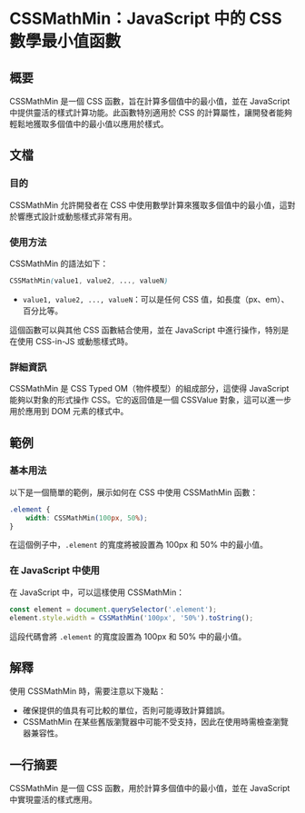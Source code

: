 <!--
Meta Description: # CSSMathMin：JavaScript 中的 CSS 數學最小值函數 ## 概要 CSSMathMin 是一個 CSS 函數，旨在計算多個值中的最小值，並在 JavaScript 中提供靈活的樣式計算功能。此函數特別適用於 CSS 的計算屬性，讓開發者能夠輕鬆地獲取多個值中的最小值以應用於樣...
Meta Keywords: cssmathmin, css, javascript, element, 100px
-->

# CSSMathMin：JavaScript 中的 CSS 數學最小值函數

## 概要
CSSMathMin 是一個 CSS 函數，旨在計算多個值中的最小值，並在 JavaScript 中提供靈活的樣式計算功能。此函數特別適用於 CSS 的計算屬性，讓開發者能夠輕鬆地獲取多個值中的最小值以應用於樣式。

## 文檔
### 目的
CSSMathMin 允許開發者在 CSS 中使用數學計算來獲取多個值中的最小值，這對於響應式設計或動態樣式非常有用。

### 使用方法
CSSMathMin 的語法如下：
```css
CSSMathMin(value1, value2, ..., valueN)
```
- `value1, value2, ..., valueN`：可以是任何 CSS 值，如長度（px、em）、百分比等。

這個函數可以與其他 CSS 函數結合使用，並在 JavaScript 中進行操作，特別是在使用 CSS-in-JS 或動態樣式時。

### 詳細資訊
CSSMathMin 是 CSS Typed OM（物件模型）的組成部分，這使得 JavaScript 能夠以對象的形式操作 CSS。它的返回值是一個 CSSValue 對象，這可以進一步用於應用到 DOM 元素的樣式中。

## 範例
### 基本用法
以下是一個簡單的範例，展示如何在 CSS 中使用 CSSMathMin 函數：

```css
.element {
    width: CSSMathMin(100px, 50%);
}
```

在這個例子中，`.element` 的寬度將被設置為 100px 和 50% 中的最小值。

### 在 JavaScript 中使用
在 JavaScript 中，可以這樣使用 CSSMathMin：

```javascript
const element = document.querySelector('.element');
element.style.width = CSSMathMin('100px', '50%').toString();
```

這段代碼會將 `.element` 的寬度設置為 100px 和 50% 中的最小值。

## 解釋
使用 CSSMathMin 時，需要注意以下幾點：
- 確保提供的值具有可比較的單位，否則可能導致計算錯誤。
- CSSMathMin 在某些舊版瀏覽器中可能不受支持，因此在使用時需檢查瀏覽器兼容性。

## 一行摘要
CSSMathMin 是一個 CSS 函數，用於計算多個值中的最小值，並在 JavaScript 中實現靈活的樣式應用。